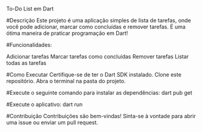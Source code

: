 To-Do List em Dart

#Descrição
Este projeto é uma aplicação simples de lista de tarefas, onde você pode adicionar, marcar como concluídas e remover tarefas. É uma ótima maneira de praticar programação em Dart!

#Funcionalidades:

Adicionar tarefas
Marcar tarefas como concluídas
Remover tarefas
Listar todas as tarefas

#Como Executar
Certifique-se de ter o Dart SDK instalado.
Clone este repositório.
Abra o terminal na pasta do projeto.

#Execute o seguinte comando para instalar as dependências:
dart pub get

#Execute o aplicativo:
dart run

#Contribuição
Contribuições são bem-vindas! Sinta-se à vontade para abrir uma issue ou enviar um pull request.
